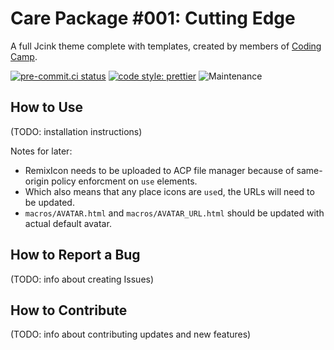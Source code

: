 # Care Package #001: Cutting Edge

A full Jcink theme complete with templates, created by members of [Coding Camp](https://coding-camp.tumblr.com).

[![pre-commit.ci status](https://results.pre-commit.ci/badge/github/coding-camp-canteen/care-package-001/main.svg)](https://results.pre-commit.ci/latest/github/coding-camp-canteen/care-package-001/main) [![code style: prettier](https://img.shields.io/badge/code_style-prettier-ff69b4.svg)](https://github.com/prettier/prettier) ![Maintenance](https://img.shields.io/maintenance/yes/2021)

## How to Use

(TODO: installation instructions)

Notes for later:

-   RemixIcon needs to be uploaded to ACP file manager because of same-origin policy enforcment on `use` elements.
-   Which also means that any place icons are `use`d, the URLs will need to be updated.
-   `macros/AVATAR.html` and `macros/AVATAR_URL.html` should be updated with actual default avatar.

## How to Report a Bug

(TODO: info about creating Issues)

## How to Contribute

(TODO: info about contributing updates and new features)
